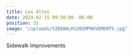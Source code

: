 ```yaml
---
title: Los Altos
date: 2024-02-15 09:50:00 -06:00
position: 31
image: "/uploads/SIDEWALK%20IMPROVEMENTS.jpg"
---
```


Sidewalk Improvements
